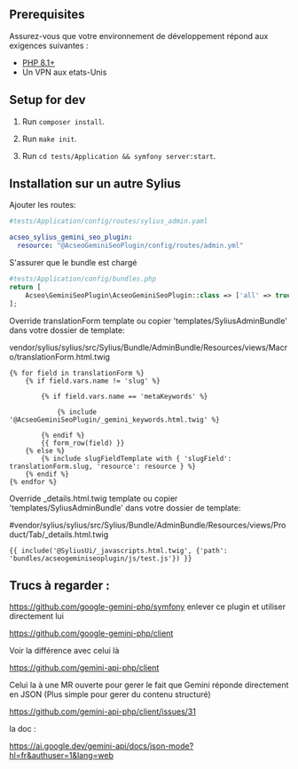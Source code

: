 ## Prerequisites

Assurez-vous que votre environnement de développement répond aux exigences suivantes :

-  [PHP 8.1+](https://php.net/releases/)
-  Un VPN aux etats-Unis

## Setup for dev

1. Run `composer install`.

3. Run `make init`.

4. Run `cd tests/Application && symfony server:start`.


## Installation sur un autre Sylius

Ajouter les routes: 

```yaml
#tests/Application/config/routes/sylius_admin.yaml

acseo_sylius_gemini_seo_plugin:
  resource: "@AcseoGeminiSeoPlugin/config/routes/admin.yml"
```

S'assurer que le bundle est chargé 

```php
#tests/Application/config/bundles.php
return [
    Acseo\GeminiSeoPlugin\AcseoGeminiSeoPlugin::class => ['all' => true],
];
```

Override translationForm template ou copier 'templates/SyliusAdminBundle' dans votre dossier de template:

vendor/sylius/sylius/src/Sylius/Bundle/AdminBundle/Resources/views/Macro/translationForm.html.twig

```twig
{% for field in translationForm %}
    {% if field.vars.name != 'slug' %}

        {% if field.vars.name == 'metaKeywords' %}

            {% include '@AcseoGeminiSeoPlugin/_gemini_keywords.html.twig' %}

        {% endif %}
        {{ form_row(field) }}
    {% else %}
        {% include slugFieldTemplate with { 'slugField': translationForm.slug, 'resource': resource } %}
    {% endif %}
{% endfor %}
```

Override _details.html.twig template ou copier 'templates/SyliusAdminBundle' dans votre dossier de template:

#vendor/sylius/sylius/src/Sylius/Bundle/AdminBundle/Resources/views/Product/Tab/_details.html.twig

```twig
{{ include('@SyliusUi/_javascripts.html.twig', {'path': 'bundles/acseogeminiseoplugin/js/test.js'}) }}
```


## Trucs à regarder :

https://github.com/google-gemini-php/symfony enlever ce plugin et utiliser directement lui

https://github.com/google-gemini-php/client

Voir la différence avec celui là 

https://github.com/gemini-api-php/client

Celui la à une MR ouverte pour gerer le fait que Gemini réponde directement en JSON (Plus simple pour gerer du contenu structuré)

https://github.com/gemini-api-php/client/issues/31

la doc : 

https://ai.google.dev/gemini-api/docs/json-mode?hl=fr&authuser=1&lang=web



